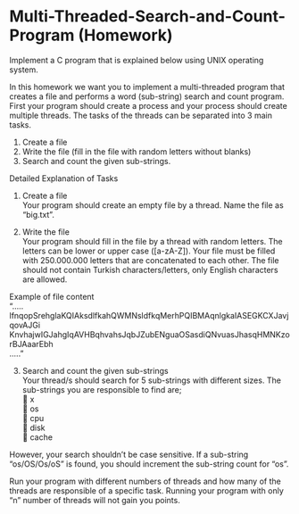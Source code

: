 # Multi-Threaded-Search-and-Count-Program (Homework)

Implement a C program that is explained below using UNIX operating system.  

In this homework we want you to implement a multi-threaded program that creates a file and performs a word (sub-string) search and count program. First your program should create a process and your process should create multiple threads. The tasks of the threads can be separated into 3 main tasks.  

1.  Create a file  
2.  Write the file (fill in the file with random letters without blanks)  
3.  Search and count the given sub-strings.  


Detailed Explanation of Tasks  

1.  Create a file  
Your program should create an empty file by a thread. Name the file as “big.txt”.  

2.  Write the file  
Your program should fill in the file by a thread with random letters. The letters can be lower or upper case ([a-zA-Z]). Your file must be filled with 250.000.000 letters that are concatenated to each other. The file should not contain Turkish characters/letters, only English characters are allowed.  

Example of file content  
“.....  
lfnqopSrehglaKQIAksdlfkahQWMNsldfkqMerhPQIBMAqnlgkaIASEGKCXJavjqovAJGi  
KnvhajwIGJahgIqAVHBqhvahsJqbJZubENguaOSasdiQNvuasJhasqHMNKzorBJAaarEbh  
.....”  

3.  Search and count the given sub-strings  
Your thread/s should search for 5 sub-strings with different sizes. The sub-strings you are responsible to find are;  
  x  
  os  
  cpu  
  disk  
  cache  

However, your search shouldn’t be case sensitive. If a sub-string “os/OS/Os/oS” is found, you should increment the sub-string count for “os”. 

Run  your  program  with  different  numbers  of threads  and  how many  of  the  threads  are responsible of a specific task. Running your program with only “n” number of threads will not gain you points.
